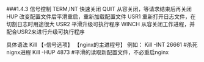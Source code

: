 ###1.4.3 信号控制
TERM,INT 快速关闭
QUIT     从容关闭，等请求结束后再关闭
HUP      改变配置文件后平滑重启，重新加载配置文件
USR1     重新打开日志文件，在切割日志时用途很大
USR2     平滑升级可执行程序
WINCH    从容关闭工作进程，并配合USR2来进行升级可执行程序

具体语法
Kill 【-信号选项】 【nginx的主进程号】
例如：
Kill -INT 26661  #杀死nignx进程
Kill -HUP 4873  #平滑的读取新配置文件，不必重启nginx